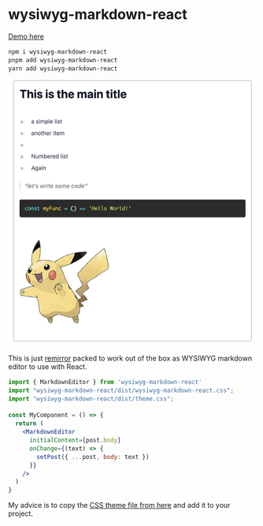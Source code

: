 # wysiwyg-markdown-react

[Demo here](https://main--jazzy-wisp-f54aef.netlify.app)

```bash
npm i wysiwyg-markdown-react
pnpm add wysiwyg-markdown-react
yarn add wysiwyg-markdown-react
```

![A screenshot of the editor](./screenshot.png)

This is just [remirror](https://remirror.io) packed to work out of the box as WYSIWYG markdown editor to use with React.

```jsx
import { MarkdownEditor } from 'wysiwyg-markdown-react'
import "wysiwyg-markdown-react/dist/wysiwyg-markdown-react.css";
import "wysiwyg-markdown-react/dist/theme.css";

const MyComponent = () => {
  return (
    <MarkdownEditor
      initialContent={post.body}
      onChange={(text) => {
        setPost({ ...post, body: text })
      }}
    />
  )
}

```

My advice is to copy the [CSS theme file from here](./src/markdown-editor/theme.css) and add it to your project.
